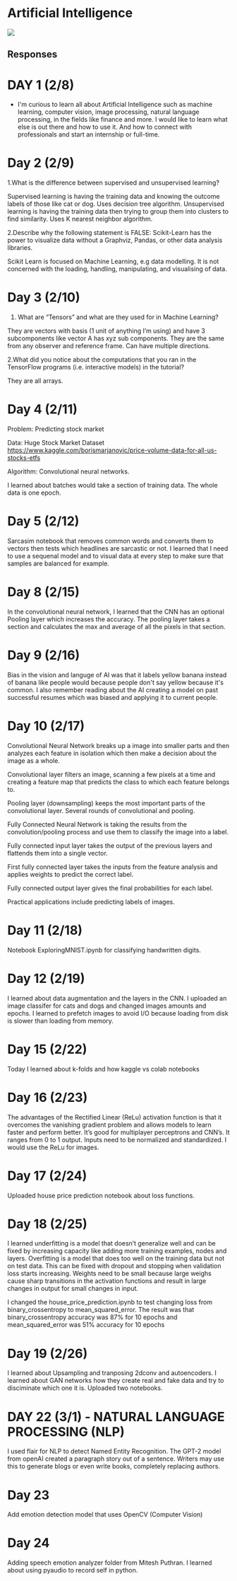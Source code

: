 # Artificial Intelligence



![](https://github.com/vitaliybeinspired/Artificial-Intelligence/blob/main/images/surestart.png)


## Responses

# DAY 1 (2/8)
- I'm curious to learn all about Artificial Intelligence such as machine learning, computer vision, image processing, natural language processing, in the fields like finance and more. I would like to learn what else is out there and how to use it. And how to connect with professionals and start an internship or full-time.

# Day 2 (2/9)

1.What is the difference between supervised and unsupervised learning? 

Supervised learning is having the training data and knowing the outcome labels of those like cat or dog. Uses decision tree algorithm.
Unsupervised learning is having the training data then trying to group them into clusters to find similarity. Uses K nearest neighbor algorithm. 

2.Describe why the following statement is FALSE: Scikit-Learn has the power to visualize data without a Graphviz, Pandas, or other data analysis libraries.

Scikit Learn is focused on Machine Learning, e.g data modelling. It is not concerned with the loading, handling, manipulating, and visualising of data.

# Day 3 (2/10)

1. What are “Tensors” and what are they used for in Machine Learning? 

They are vectors with basis (1 unit of anything I’m using) and have 3 subcomponents like vector A has xyz sub components. 
They are the same from any observer and reference frame. Can have multiple directions.


2.What did you notice about the computations that you ran in the TensorFlow 
programs (i.e. interactive models) in the tutorial? 

They are all arrays. 

# Day 4 (2/11)

Problem: Predicting stock market 

Data: Huge Stock Market Dataset https://www.kaggle.com/borismarjanovic/price-volume-data-for-all-us-stocks-etfs 

Algorithm: Convolutional neural networks. 

I learned about batches would take a section of training data. The whole data is one epoch.

# Day 5 (2/12)


Sarcasim notebook that removes common words and converts them to vectors then tests which headlines are sarcastic or not.
I learned that I need to use a sequenal model and to visual data at every step to make sure that samples are balanced for example.

# Day 8 (2/15)

In the convolutional neural network, I learned that the CNN has an optional Pooling layer which increases the accuracy. The pooling layer takes a section and calculates the max and average of all the pixels in that section.

# Day 9 (2/16)

Bias in the vision and languge of AI was that it labels yellow banana instead of banana like people would because people don't say yellow because it's common. I also remember reading about the AI creating a model on past successful resumes which was biased and applying it to current people.

# Day 10 (2/17)

Convolutional Neural Network breaks up a image into smaller parts and then analyzes each feature in isolation which then make a decision about the image as a whole.

Convolutional layer filters an image, scanning a few pixels at a time and creating a feature map that predicts the class to which each feature belongs to.

Pooling layer (downsampling) keeps the most important parts of the convolutional layer. Several rounds of convolutional and pooling.

Fully Connected Neural Network is taking the results from the convolution/pooling process and use them to classify the image into a label.

Fully connected input layer takes the output of the previous layers and flattends them into a single vector.

First fully connected layer takes the inputs from the feature analysis and applies weights to predict the correct label.

Fully connected output layer gives the final probabilities for each label.
 
Practical applications include predicting labels of images.

# Day 11 (2/18)

Notebook ExploringMNIST.ipynb for classifying handwritten digits.

# Day 12 (2/19)

I learned about data augmentation and the layers in the CNN. I uploaded an image classifer for cats and dogs and changed images amounts and epochs. I learned to prefetch images to avoid I/O because loading from disk is slower than loading from memory.

# Day 15 (2/22)

Today I learned about k-folds and how kaggle vs colab notebooks

# Day 16 (2/23)

The advantages of the Rectified Linear (ReLu) activation function is that it overcomes the vanishing gradient problem and allows models to learn faster and perform better. It’s good for multiplayer perceptrons and CNN’s. It ranges from 0 to 1 output. Inputs need to be normalized and standardized. I would use the ReLu for images.

# Day 17 (2/24)

Uploaded house price prediction notebook about loss functions.

# Day 18 (2/25)

I learned underfitting is a model that doesn’t generalize well and can be fixed by increasing capacity like adding more training examples, nodes and layers. Overfitting is a model that does too well on the training data but not on test data. This can be fixed with dropout and stopping when validation loss starts increasing. Weights need to be small because large weighs cause sharp transitions in the activation functions and result in large changes in output for small changes in input.

I changed the house_price_prediction.ipynb to test changing loss from binary_crossentropy to mean_squared_error. The result was that binary_crossentropy accuracy was 87% for 10 epochs and mean_squared_error was 51% accuracy for 10 epochs

# Day 19 (2/26)

I learned about Upsampling and tranposing 2dconv and autoencoders. 
I learned about GAN networks how they create real and fake data and try to disciminate which one it is.
Uploaded two notebooks.

# DAY 22 (3/1) - NATURAL LANGUAGE PROCESSING (NLP)

I used flair for NLP to detect Named Entity Recognition. 
The GPT-2 model from openAI created a paragraph story out of a sentence. Writers may use this to generate blogs or even write books, completely replacing authors.

# Day 23
Add emotion detection model that uses OpenCV (Computer Vision)

# Day 24
Adding speech emotion analyzer folder from Mitesh Puthran. I learned about using pyaudio to record self in python.
